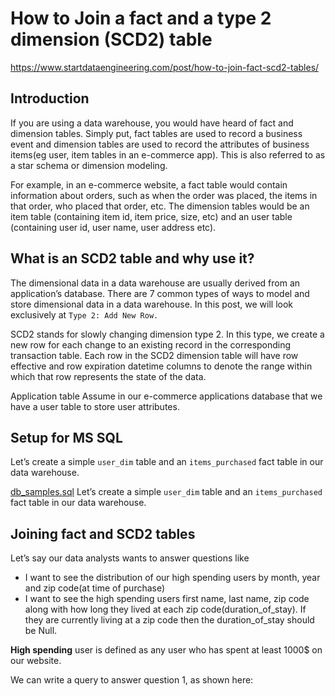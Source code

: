 # How to Join a fact and a type 2 dimension (SCD2) table

https://www.startdataengineering.com/post/how-to-join-fact-scd2-tables/

## Introduction
If you are using a data warehouse, you would have heard of fact and dimension tables. Simply put, fact tables are used to record a business event and dimension tables are used to record the attributes of business items(eg user, item tables in an e-commerce app). This is also referred to as a star schema or dimension modeling.

For example, in an e-commerce website, a fact table would contain information about orders, such as when the order was placed, the items in that order, who placed that order, etc. The dimension tables would be an item table (containing item id, item price, size, etc) and an user table (containing user id, user name, user address etc).

## What is an SCD2 table and why use it?
The dimensional data in a data warehouse are usually derived from an application’s database. There are 7 common types of ways to model and store dimensional data in a data warehouse. In this post, we will look exclusively at `Type 2: Add New Row.`

SCD2 stands for slowly changing dimension type 2. In this type, we create a new row for each change to an existing record in the corresponding transaction table. Each row in the SCD2 dimension table will have row effective and row expiration datetime columns to denote the range within which that row represents the state of the data.

Application table
Assume in our e-commerce applications database that we have a user table to store user attributes.

## Setup for MS SQL
Let’s create a simple `user_dim` table and an `items_purchased` fact table in our data warehouse.

[db_samples.sql](db_samples.sql)
Let’s create a simple `user_dim` table and an `items_purchased` fact table in our data warehouse.

## Joining fact and SCD2 tables
Let’s say our data analysts wants to answer questions like

* I want to see the distribution of our high spending users by month, year and zip code(at time of purchase)
* I want to see the high spending users first name, last name, zip code along with how long they lived at each zip code(duration_of_stay). If they are currently living at a zip code then the duration_of_stay should be Null.

**High spending** user is defined as any user who has spent at least 1000$ on our website.

We can write a query to answer question 1, as shown here:
